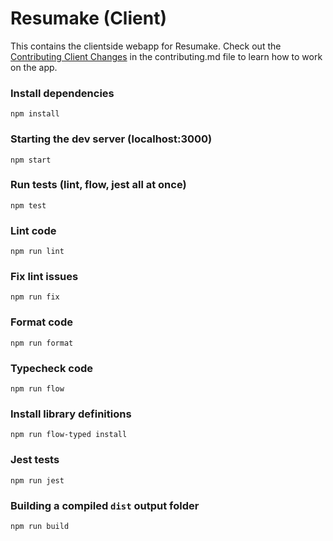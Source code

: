 # Resumake (Client)
This contains the clientside webapp for Resumake. Check out the [Contributing Client Changes](../../contributing.md#contributing-client-changes) in the contributing.md file to learn how to work on the app.

### Install dependencies
```
npm install
```

### Starting the dev server (localhost:3000)
```
npm start
```

### Run tests (lint, flow, jest all at once)
```
npm test
```

### Lint code
```
npm run lint
```

### Fix lint issues
```
npm run fix
```

### Format code
```
npm run format
```

### Typecheck code
```
npm run flow
```

### Install library definitions
```
npm run flow-typed install
```

### Jest tests
```
npm run jest
```

### Building a compiled `dist` output folder
```
npm run build
```
